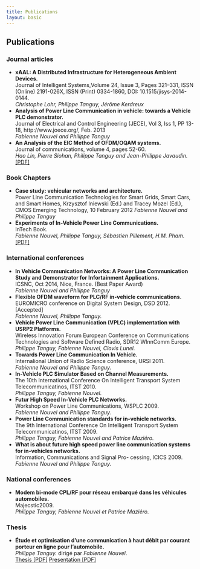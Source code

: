 ```yaml
---
title: Publications 
layout: basic
---
```


<h2>Publications</h2>
<h3>Journal articles</h3></h3>
<ul>
<li>
<strong>xAAL: A Distributed Infrastructure for Heterogeneous Ambient Devices.</strong><br>
Journal of Intelligent Systems,Volume 24, Issue 3, Pages 321–331, ISSN (Online) 2191-026X, ISSN (Print) 0334-1860, DOI: 10.1515/jisys-2014-0144.<br>
<em>Christophe Lohr, Philippe Tanguy, Jérôme Kerdreux</em>
</li>
<li><strong>Analysis of Power Line Communication in vehicle: towards a Vehicle PLC demonstrator.</strong><br>
Journal of Electrical and Control Engineering (JECE), Vol 3, Iss 1, PP 13-18, http://www.joece.org/, Feb. 2013<br>
<em>Fabienne Nouvel and Philippe Tanguy</em>
</li>
<li>
<strong>An Analysis of the EIC Method of OFDM/OQAM systems.</strong> <br>
Journal of communications, volume 4, pages 52-60.<br>
<em>Hao Lin, Pierre Siohan, Philippe Tanguy and Jean-Philippe Javaudin.</em> <br>
<a href="/files/publications/jcm_preprint.pdf">[PDF]</a>
</li>
</ul>

<h3>Book Chapters</h3>
<ul>
<li>
<strong>Case study: vehicular networks and architecture.</strong><br>
Power Line Communication Technologies for Smart Grids, Smart Cars, and Smart Homes, Krzysztof Iniewski (Ed.) and Tracey Mozel (Ed.), CMOS Emerging Technology, 10 February 2012
<em>Fabienne Nouvel and Philippe Tanguy</em>
</li>
<li> <strong>Experiments of In-Vehicle Power Line Communications.</strong><br>
InTech Book.<br>
<em>Fabienne Nouvel, Philippe Tanguy, Sébastien Pillement, H.M. Pham.</em><br>
<a href="/files/publications/Advances_in_Vehicular_Networking_Technologies_Chapter14.pdf">[PDF]</a>
</li>
</ul>

<h3>International conferences</h3>
<ul>
<li>
<strong>In Vehicle Communication Networks: A Power Line Communication Study and Demonstrator for Infortainment Applications.</strong><br>
ICSNC, Oct 2014, Nice, France. (Best Paper Award)<br>
<em>Fabienne Nouvel and Philippe Tanguy</em>
</li>
<li>
<strong>Flexible OFDM waveform for PLC/RF in-vehicle communications.</strong><br>
EUROMICRO conference on Digital System Design, DSD 2012. [Accepted]<br>
<em>Fabienne Nouvel, Philippe Tanguy.</em> <br/>
</li>
<li>
<strong>Vehicle Power Line Communication (VPLC) implementation with USRP2 Platforms.</strong><br>
Wireless Innovation Forum European Conference on Communications Technologies and Software Defined Radio, SDR12 WInnComm Europe.<br>
<em>Philippe Tanguy, Fabienne Nouvel, Clovis Lunel.</em>
</li>
<li>
<strong>Towards Power Line Communication In Vehicle.</strong><br>
Internalional Union of Radio Science conference, URSI 2011.<br>
<em>Fabienne Nouvel and Philippe Tanguy.</em><br>
</li>
<li>
<strong>In-Vehicle PLC Simulator Based on Channel Measurements.</strong><br>
The 10th International Conference On Intelligent Transport System Telecommunicatinos, ITST 2010.<br>
<em>Philippe Tanguy, Fabienne Nouvel.</em>
</li>
<li>
<strong>Futur High Speed In-Vehicle PLC Networks.</strong><br>
Workshop on Power Line Communications, WSPLC 2009.<br>
<em>Fabienne Nouvel and Philippe Tanguy.</em>
</li>
<li>
<strong>Power Line Communication standards for in-vehicle networks.</strong><br>
The 9th International Conference On Intelligent Transport System Telecommunicatinos, ITST 2009.<br>
<em>Philippe Tanguy, Fabienne Nouvel and Patrice Maziéro.</em>
</li>
<li>
<strong>What is about future high speed power line communication systems for in-vehicles networks.</strong><br>
Information, Communications and Signal Pro- cessing, ICICS 2009.<br>
<em>Fabienne Nouvel and Philippe Tanguy.</em>
</li>
</ul>

<h3>National conferences</h3>
<ul>
<li> <strong>Modem bi-mode CPL/RF pour réseau embarqué dans les véhicules automobiles.</strong> <br>
Majecstic2009.<br/>
<em>Philippe Tanguy, Fabienne Nouvel et Patrice Maziéro.</em> <br>
</li>
</ul>

<h3>Thesis</h3>
<ul>
<li>
<strong>Étude et optimisation d’une communication à haut débit par courant porteur en ligne pour l’automobile.</strong><br>
<em>Philippe Tanguy.</em> dirigé par <em>Fabienne Nouvel</em>.<br>
<a href="/files/publications/Memoire_these_pTANGUY_versionFinale.pdf">Thesis [PDF]</a>
<a href="/files/presentations/SoutenanceThese_pTanguy_final.pdf">Presentation [PDF]</a>
</li>
</ul>

